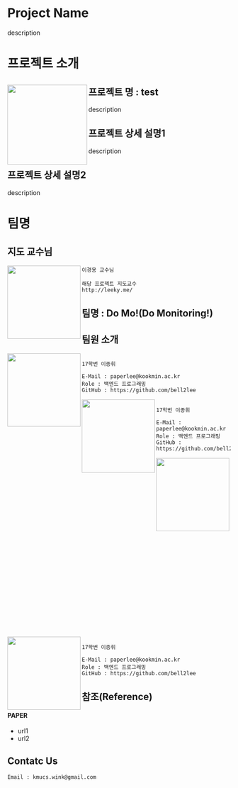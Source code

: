 # Project Name
description

# 프로젝트 소개

<img align="left" width="180" height="180" src="https://wink.kookmin.ac.kr/static/assets/logo/wink-color.png"></img>
**프로젝트 명 : test**
---
description

## 프로젝트 상세 설명1

description

## 프로젝트 상세 설명2
description

# 팀명

## 지도 교수님
<img align="left" width="165" height="165" src="https://wink.kookmin.ac.kr/static/images/upload/self2.jpg"></img>
```
이경용 교수님

해당 프로젝트 지도교수
http://leeky.me/
```

## 팀명 : Do Mo!(Do Monitoring!)
## 팀원 소개

<img align="left" width="165" height="165" src="https://wink.kookmin.ac.kr/static/images/upload/ACF13837-13AE-4D45-878D-232B94553B24_1_105_c_lgyEbPJ.jpeg"></img>
```

17학번 이종휘

E-Mail : paperlee@kookmin.ac.kr
Role : 백엔드 프로그래밍
GitHub : https://github.com/bell2lee

```

<img align="left" width="165" height="165" src="https://wink.kookmin.ac.kr/static/images/upload/ACF13837-13AE-4D45-878D-232B94553B24_1_105_c_lgyEbPJ.jpeg"></img>
```

17학번 이종휘

E-Mail : paperlee@kookmin.ac.kr
Role : 백엔드 프로그래밍
GitHub : https://github.com/bell2lee

```

<img align="left" width="165" height="165" src="https://wink.kookmin.ac.kr/static/images/upload/ACF13837-13AE-4D45-878D-232B94553B24_1_105_c_lgyEbPJ.jpeg"></img>
```

17학번 이종휘

E-Mail : paperlee@kookmin.ac.kr
Role : 백엔드 프로그래밍
GitHub : https://github.com/bell2lee

```

<img align="left" width="165" height="165" src="https://wink.kookmin.ac.kr/static/images/upload/ACF13837-13AE-4D45-878D-232B94553B24_1_105_c_lgyEbPJ.jpeg"></img>
```

17학번 이종휘

E-Mail : paperlee@kookmin.ac.kr
Role : 백엔드 프로그래밍
GitHub : https://github.com/bell2lee

```

## 참조(Reference)

#### PAPER
- url1
- url2

## Contatc Us
``` Email : kmucs.wink@gmail.com ```
